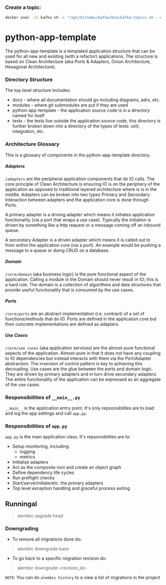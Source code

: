 ### Create a topic:

```bash
docker exec -it kafka sh -c "/opt/bitnami/kafka/bin/kafka-topics.sh --create --bootstrap-server localhost:9093 --replication-factor 1 --partitions 3 --topic raw-push"
```





# python-app-template
The python-app-template is a templated application structure that can be used
for all new and existing (with a refactor) applications. The structure is based
on Clean Architecture (aka Ports & Adapters, Onion Architecture, Hexagonal
Architecture).

### Directory Structure
The top level structure includes:
* docs - where all documentation should go including diagrams, adrs, etc.
* modules - where git submodules are put if they are used
* python-app-template - the application source code is in a directory named for itself
* tests - the tests live outside the application source code, this directory is
further broken down into a directory of the types of tests: unit, integration, etc.

### Architecture Glossary
This is a glossary of components in the python-app-template directory.

##### Adapters
`/adapters` are the peripheral application
components that do IO calls. The core principle of Clean Architecture is ensuring IO
is on the periphery of the application as opposed to traditional layered architecture
where is is in the middle. Adapters can be broken into two types Primary
and Secondary. Interaction between adapters and the application core is done
through Ports.

A primary adapter is a driving adapter which means it initiates application
functionality (via a port that wraps a use case). Typically the initiation is
driven by something like a http request or a message coming off an inbound queue.
 
A secondary Adapter is a driven adapter which means it is called out to from within
the application core (via a port). An example would be pushing a message to a queue or doing
CRUD on a database.

##### Domain
`/core/domain` (aka business logic) is the pure functional aspect of the application.
Calling a module in the Domain should never result in IO; this is a hard rule. The
domain is a collection of algorithms and data structures that provide useful
functionality that is consumed by the use cases.

##### Ports
`/core/ports` are an abstract implementation (i.e. contract) of a set of
functions/methods that do IO. Ports are defined in the application core but their
concrete implementations are defined as adapters.
 

##### Use Cases
`/core/use_cases` (aka application services) are the almost-pure functional aspects
of the application. Almost-pure in that it does not have any coupling to IO
dependencies but instead interacts with them via the Port/Adapter abstraction. The
inversion of control pattern is key to achieving this decoupling.
Use cases are the glue between the ports and domain logic. They are driven
by primary adapters and in turn drive secondary adapters. The entire functionality
of the application can be expressed as an aggregate of the use cases.


### Responsibilities of `__main__.py`
`__main__` is the application entry point. It's only repsonsibilites are to load and log the app settings and call `app.py`.


### Responsibilities of `app.py`
`app.py` is the main application class. It's repsonsibilites are to:
* Setup monitoring, including:
    - logging
    - metrics
* Initialize adapters
* Act as the composite root and create an object graph
* Define dependency life cycles
* Run preflight checks
* Start/serve/initiate/etc. the primary adapters
* Top level exception handling and graceful process exiting



## Runningal
> alembic upgrade head

### Downgrading
- To remove all migrations done do:
> alembic downgrade base

- To go back to a specific migration revision do:
> alembic downgrade <revision_id>

`NOTE`: You can do `alembic history` to a view a list of migrations in the project
